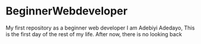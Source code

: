 # BeginnerWebdeveloper
My first repository as a beginner web developer
I am Adebiyi Adedayo, This is the first day of the rest of my life.
After now, there is no looking back
